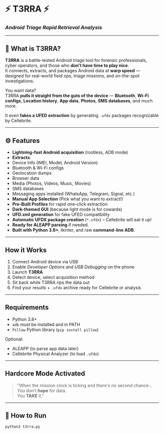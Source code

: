 # ⚡ T3RRA ⚡  
### _Android Triage Rapid Retrieval Analysis_

---

## 🧠 What is T3RRA?

**T3RRA** is a battle-tested Android triage tool for forensic professionals, cyber operators, and those who **don't have time to play nice**.  
It connects, extracts, and packages Android data at **warp speed** — designed for real-world field ops, triage missions, and on-the-spot investigations.

You want data?  
T3RRA **pulls it straight from the guts of the device** — **Bluetooth**, **Wi-Fi configs**, **Location history**, **App data**, **Photos**, **SMS databases**, and much more.

It even **fakes a UFED extraction** by generating `.ufdx` packages recognizable by Cellebrite.  


---

## ⚙️ Features

-  **Lightning-fast Android acquisition** (rootless, ADB mode)
-  **Extracts**:
  - Device Info (IMEI, Model, Android Version)
  - Bluetooth & Wi-Fi configs
  - Geolocation dumps
  - Browser data
  - Media (Photos, Videos, Music, Movies)
  - SMS databases
  - Messaging apps installed (WhatsApp, Telegram, Signal, etc.)
-  **Manual App Selection** (Pick what you want to extract!)
-  **Pre-Built Profiles** for rapid one-click extraction
-  **Dark-themed GUI** (because light mode is for cowards)
-  **UFD.xml generation** for fake UFED compatibility
-  **Automatic UFDX package creation** (`*.ufdx`) – Cellebrite will eat it up!
-  **Ready for ALEAPP parsing** if needed.
-  **Built with Python 3.8+**, tkinter, and raw **command-line ADB**.

---

##  How it Works

1.  Connect Android device via USB
2.  Enable _Developer Options_ and _USB Debugging_ on the phone
3.  Launch **T3RRA**
4.  Detect device, select acquisition method
5.  Sit back while T3RRA rips the data out
6.  Find your results + `.ufdx` archive ready for Cellebrite or analysis

---

##  Requirements

- Python 3.8+
- `adb` must be installed and in PATH
- `Pillow` Python library (`pip install pillow`)

Optional:
- ALEAPP (to parse app data later)
- Cellebrite Physical Analyzer (to load `.ufdx`)

---

##  Hardcore Mode Activated

> "When the mission clock is ticking and there's no second chance...  
> You don't **hope** for data.  
> You **TAKE** it."

---

## 🚀 How to Run

```bash
python3 t3rra.py
